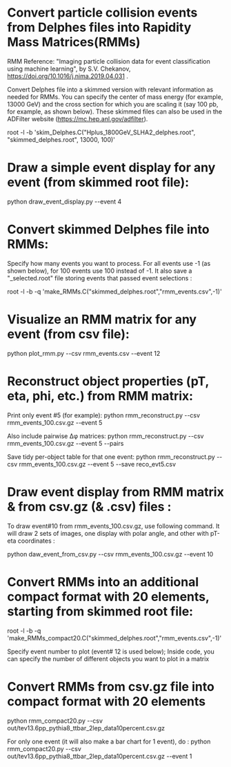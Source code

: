 # Convert particle collision events from Delphes files into Rapidity Mass Matrices(RMMs)
RMM Reference: "Imaging particle collision data for event classification using machine learning", by S.V. Chekanov, https://doi.org/10.1016/j.nima.2019.04.031 .

Convert Delphes file into a skimmed version with relevant information as needed for RMMs. You can specify the center of mass energy (for example, 13000 GeV) and the cross section for which you are scaling it (say 100 pb, for example, as shown below). These skimmed files can also be used in the ADFilter website (https://mc.hep.anl.gov/adfilter).

root -l -b 'skim_Delphes.C("Hplus_1800GeV_SLHA2_delphes.root", "skimmed_delphes.root", 13000, 100)'

# Draw a simple event display for any event (from skimmed root file):
python draw_event_display.py --event 4

# Convert skimmed Delphes file into RMMs:
Specify how many events you want to process. For all events use -1 (as shown below), for 100 events use 100 instead of -1. It also save a "_selected.root" file storing events that passed event selections :

root -l -b -q 'make_RMMs.C("skimmed_delphes.root","rmm_events.csv",-1)'

# Visualize an RMM matrix for any event (from csv file):

python plot_rmm.py --csv rmm_events.csv --event 12


# Reconstruct object properties (pT, eta, phi, etc.) from RMM matrix:

Print only event #5 (for example):
python rmm_reconstruct.py --csv rmm_events_100.csv.gz --event 5

Also include pairwise Δφ matrices:
python rmm_reconstruct.py --csv rmm_events_100.csv.gz --event 5 --pairs

Save tidy per-object table for that one event:
python rmm_reconstruct.py --csv rmm_events_100.csv.gz --event 5 --save reco_evt5.csv

# Draw event display from RMM matrix & from csv.gz (& .csv) files :

To draw event#10 from rmm_events_100.csv.gz, use following command. It will draw 2 sets of images, one display with polar angle, and other with pT-eta coordinates :

 python daw_event_from_csv.py --csv rmm_events_100.csv.gz --event 10


# Convert RMMs into an additional compact format with 20 elements, starting from skimmed root file:
root -l -b -q 'make_RMMs_compact20.C("skimmed_delphes.root","rmm_events.csv",-1)'

Specify event number to plot (event# 12 is used below); Inside code, you can specify the number of different objects you want to plot in a matrix

# Convert RMMs from csv.gz file into compact format with 20 elements
 python rmm_compact20.py --csv out/tev13.6pp_pythia8_ttbar_2lep_data10percent.csv.gz

  For only one event (it will also make a bar chart for 1 event), do :
  python rmm_compact20.py --csv out/tev13.6pp_pythia8_ttbar_2lep_data10percent.csv.gz --event 1

